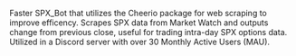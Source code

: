Faster SPX_Bot that utilizes the Cheerio package for web scraping to improve efficency. Scrapes SPX data from Market Watch and outputs change from previous close, useful for trading intra-day SPX options data. Utilized in a Discord server with over 30 Monthly Active Users (MAU).
